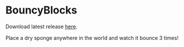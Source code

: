 # BouncyBlocks

Download latest release [here](https://github.com/valkyrienyanko/BouncyBlocks/releases).

Place a dry sponge anywhere in the world and watch it bounce 3 times!

